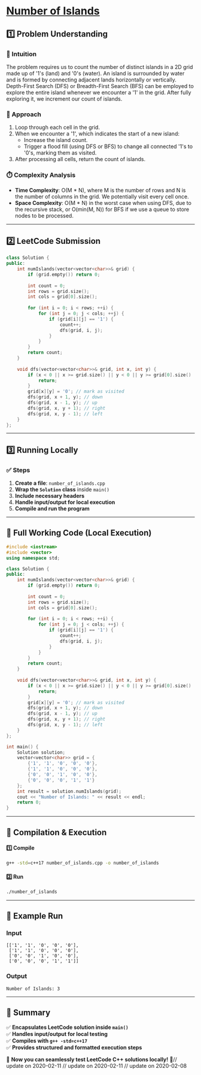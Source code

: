 # **[Number of Islands](https://leetcode.com/problems/number-of-islands/description/)**  

## **1️⃣ Problem Understanding**  
### **📌 Intuition**  
The problem requires us to count the number of distinct islands in a 2D grid made up of '1's (land) and '0's (water). An island is surrounded by water and is formed by connecting adjacent lands horizontally or vertically. Depth-First Search (DFS) or Breadth-First Search (BFS) can be employed to explore the entire island whenever we encounter a '1' in the grid. After fully exploring it, we increment our count of islands.

### **🚀 Approach**  
1. Loop through each cell in the grid.
2. When we encounter a '1', which indicates the start of a new island:
   - Increase the island count.
   - Trigger a flood fill (using DFS or BFS) to change all connected '1's to '0's, marking them as visited.
3. After processing all cells, return the count of islands.

### **⏱️ Complexity Analysis**  
- **Time Complexity**: O(M * N), where M is the number of rows and N is the number of columns in the grid. We potentially visit every cell once.
- **Space Complexity**: O(M * N) in the worst case when using DFS, due to the recursive stack, or O(min(M, N)) for BFS if we use a queue to store nodes to be processed.

---  

## **2️⃣ LeetCode Submission**  
```cpp
class Solution {
public:
    int numIslands(vector<vector<char>>& grid) {
        if (grid.empty()) return 0;
        
        int count = 0;
        int rows = grid.size();
        int cols = grid[0].size();
        
        for (int i = 0; i < rows; ++i) {
            for (int j = 0; j < cols; ++j) {
                if (grid[i][j] == '1') {
                    count++;
                    dfs(grid, i, j);
                }
            }
        }
        return count;
    }
    
    void dfs(vector<vector<char>>& grid, int x, int y) {
        if (x < 0 || x >= grid.size() || y < 0 || y >= grid[0].size() || grid[x][y] == '0') {
            return;
        }
        grid[x][y] = '0'; // mark as visited
        dfs(grid, x + 1, y); // down
        dfs(grid, x - 1, y); // up
        dfs(grid, x, y + 1); // right
        dfs(grid, x, y - 1); // left
    }
};  
```  

---  

## **3️⃣ Running Locally**  
### **✅ Steps**  
1. **Create a file**: `number_of_islands.cpp`  
2. **Wrap the `Solution` class** inside `main()`  
3. **Include necessary headers**  
4. **Handle input/output for local execution**  
5. **Compile and run the program**  

---  

## **📝 Full Working Code (Local Execution)**  
```cpp
#include <iostream>
#include <vector>
using namespace std;

class Solution {
public:
    int numIslands(vector<vector<char>>& grid) {
        if (grid.empty()) return 0;
        
        int count = 0;
        int rows = grid.size();
        int cols = grid[0].size();
        
        for (int i = 0; i < rows; ++i) {
            for (int j = 0; j < cols; ++j) {
                if (grid[i][j] == '1') {
                    count++;
                    dfs(grid, i, j);
                }
            }
        }
        return count;
    }
    
    void dfs(vector<vector<char>>& grid, int x, int y) {
        if (x < 0 || x >= grid.size() || y < 0 || y >= grid[0].size() || grid[x][y] == '0') {
            return;
        }
        grid[x][y] = '0'; // mark as visited
        dfs(grid, x + 1, y); // down
        dfs(grid, x - 1, y); // up
        dfs(grid, x, y + 1); // right
        dfs(grid, x, y - 1); // left
    }
};

int main() {
    Solution solution;
    vector<vector<char>> grid = {
        {'1', '1', '0', '0', '0'},
        {'1', '1', '0', '0', '0'},
        {'0', '0', '1', '0', '0'},
        {'0', '0', '0', '1', '1'}
    };
    int result = solution.numIslands(grid);
    cout << "Number of Islands: " << result << endl;
    return 0;
}  
```  

---  

## **🔧 Compilation & Execution**  
#### **1️⃣ Compile**  
```bash
g++ -std=c++17 number_of_islands.cpp -o number_of_islands
```  

#### **2️⃣ Run**  
```bash
./number_of_islands
```  

---  

## **🎯 Example Run**  
### **Input**  
```
[['1', '1', '0', '0', '0'],
 ['1', '1', '0', '0', '0'],
 ['0', '0', '1', '0', '0'],
 ['0', '0', '0', '1', '1']]
```  
### **Output**  
```
Number of Islands: 3
```  

---  

## **📌 Summary**  
✅ **Encapsulates LeetCode solution inside `main()`**  
✅ **Handles input/output for local testing**  
✅ **Compiles with `g++ -std=c++17`**  
✅ **Provides structured and formatted execution steps**  

🚀 **Now you can seamlessly test LeetCode C++ solutions locally!** 🚀// update on 2020-02-11
// update on 2020-02-11
// update on 2020-02-08
